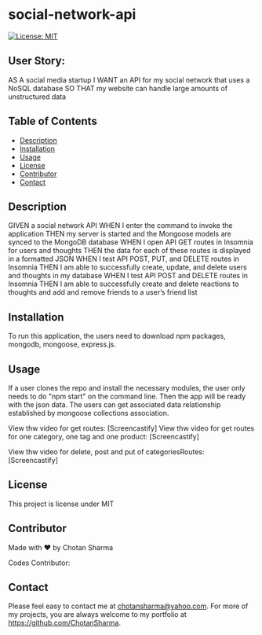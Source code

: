 # social-network-api


[![License: MIT](https://img.shields.io/badge/License-MIT-yellow.svg)](https://opensource.org/licenses/MIT)

## User Story:
AS A social media startup
I WANT an API for my social network that uses a NoSQL database
SO THAT my website can handle large amounts of unstructured data

## Table of Contents
* [Description](#description)
* [Installation](#installation)
* [Usage](#usage)
* [License](#license)
* [Contributor](#contributor)
* [Contact](#contact)

## Description
GIVEN a social network API
WHEN I enter the command to invoke the application
THEN my server is started and the Mongoose models are synced to the MongoDB database
WHEN I open API GET routes in Insomnia for users and thoughts
THEN the data for each of these routes is displayed in a formatted JSON
WHEN I test API POST, PUT, and DELETE routes in Insomnia
THEN I am able to successfully create, update, and delete users and thoughts in my database
WHEN I test API POST and DELETE routes in Insomnia
THEN I am able to successfully create and delete reactions to thoughts and add and remove friends to a user’s friend list

## Installation 
To run this application, the users need to download npm packages, mongodb, mongoose, express.js. 
## Usage 
If a user clones the repo and install the necessary modules, the user only needs to do "npm start" on the command line. Then the app will be ready with the json data. The users can get associated data relationship established by mongoose collections association. 

View thw video for get routes: [Screencastify]
View thw video for get routes for one category, one tag and one product: [Screencastify]

View thw video for delete, post and put of categoriesRoutes: [Screencastify]

## License 
This project is license under MIT
## Contributor
Made with ❤️ by Chotan Sharma

 Codes Contributor: 
## Contact
Please  feel easy to contact me at chotansharma@yahoo.com. For more of my projects, you are always welcome to my portfolio at https://github.com/ChotanSharma.

